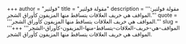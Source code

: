 +++
author = "فولتير"
title = "مقولة فولتير"
description = '''مقولة فولتير: المواقف هي خريف العلاقات يتساقط منها المزيفون كأوراق الشجر.'''
quote = '''المواقف هي خريف العلاقات يتساقط منها المزيفون كأوراق الشجر.'''
slug = '''المواقف-هي-خريف-العلاقات-يتساقط-منها-المزيفون-كأوراق-الشجر'''
+++
المواقف هي خريف العلاقات يتساقط منها المزيفون كأوراق الشجر.
